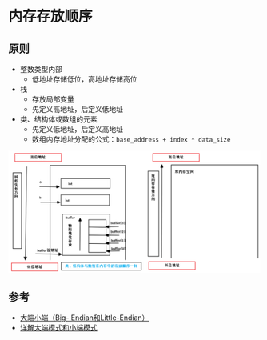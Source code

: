 <!--
 * @Author: JohnJeep
 * @Date: 2019-09-06 09:49:29
 * @LastEditTime: 2025-04-04 20:00:19
 * @LastEditors: JohnJeep
 * @Description: 内存存放顺序笔记
--> 
# 内存存放顺序
## 原则
- 整数类型内部
  - 低地址存储低位，高地址存储高位
- 栈
  - 存放局部变量
  - 先定义高地址，后定义低地址
- 类、结构体或数组的元素
  - 先定义低地址，后定义高地址
  - 数组内存地址分配的公式：`base_address + index * data_size`

<img src="./figures/Memory-assignment-sequence.png">


## 参考
- [大端小端（Big- Endian和Little-Endian）](https://my.oschina.net/alphajay/blog/5478)
- [详解大端模式和小端模式](https://blog.csdn.net/ce123_zhouwei/article/details/6971544)

